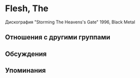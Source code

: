 # Flesh, The

Дискография
"Storming The Heavens's Gate" 1996, Black Metal

## Отношения с другими группами


## Обсуждения


## Упоминания

